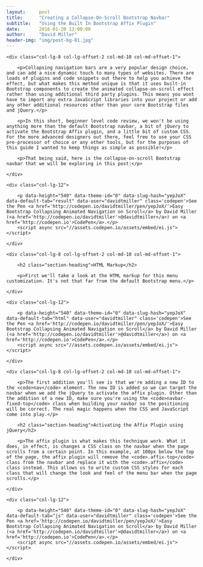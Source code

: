 ```yaml
---
layout:     post
title:      "Creating a Collapse-On-Scroll Bootstrap Navbar"
subtitle:   "Using the Built In Bootstrap Affix Plugin"
date:       2016-01-20 13:00:00
author:     "David Miller"
header-img: "img/post-bg-01.jpg"
---
```


<div class="row">

	<div class="col-lg-8 col-lg-offset-2 col-md-10 col-md-offset-1">

		<p>Collapsing navigation bars are a very popular design choice, and can add a nice dynamic touch to many types of websites. There are loads of plugins and code snippets out there to help you achieve the effect, but what makes this method unique is that it uses built-in Bootstrap components to create the animated collapse-on-scroll effect rather than using additional third party plugins. This means you wont have to import any extra JavaScript libraries into your project or add any other additional resources other than your core Bootstrap files and jQuery.</p>

		<p>In this short, beginner level code review, we won't be using anything more than the default Bootstrap navbar, a bit of jQuery to activate the Bootstrap Affix plugin, and a little bit of custom CSS. For the more advanced designers out there, feel free to use your CSS pre-processor of choice or any other tools, but for the purposes of this guide I wanted to keep things as simple as possible!</p>

		<p>That being said, here is the collapse-on-scroll Bootstrap navbar that we will be exploring in this post:</p>

	</div>

	<div class="col-lg-12">

		<p data-height="540" data-theme-id="0" data-slug-hash="yepJoX" data-default-tab="result" data-user="davidtmiller" class='codepen'>See the Pen <a href='http://codepen.io/davidtmiller/pen/yepJoX/'>Easy Bootstrap Collapsing Animated Navigation on Scroll</a> by David Miller (<a href='http://codepen.io/davidtmiller'>@davidtmiller</a>) on <a href='http://codepen.io'>CodePen</a>.</p>
		<script async src="//assets.codepen.io/assets/embed/ei.js"></script>

	</div>

	<div class="col-lg-8 col-lg-offset-2 col-md-10 col-md-offset-1">

		<h2 class="section-heading">HTML Markup</h2>

		<p>First we'll take a look at the HTML markup for this menu customization. It's not that far from the default Bootstrap menu.</p>

	</div>

	<div class="col-lg-12">

		<p data-height="540" data-theme-id="0" data-slug-hash="yepJoX" data-default-tab="html" data-user="davidtmiller" class='codepen'>See the Pen <a href='http://codepen.io/davidtmiller/pen/yepJoX/'>Easy Bootstrap Collapsing Animated Navigation on Scroll</a> by David Miller (<a href='http://codepen.io/davidtmiller'>@davidtmiller</a>) on <a href='http://codepen.io'>CodePen</a>.</p>
		<script async src="//assets.codepen.io/assets/embed/ei.js"></script>

	</div>

	<div class="col-lg-8 col-lg-offset-2 col-md-10 col-md-offset-1">

		<p>The first addition you'll see is that we're adding a new ID to the <code>nav</code> element. The new ID is added so we can target the navbar when we add the jQuery to activate the affix plugin. Other than the addition of a new ID, make sure you're using the <code>navbar-fixed-top</code> class when building your navbar so the positioning will be correct. The real magic happens when the CSS and JavaScript come into play.</p>

		<h2 class="section-heading">Activating the Affix Plugin using jQuery</h2>

		<p>The affix plugin is what makes this technique work. What it does, in effect, is changes a CSS class on the navbar when the page scrolls from a certain point. In this example, at 100px below the top of the page, the affix plugin will remove the <code>.affix-top</code> class from the navbar and replace it with the <code>.affix</code> class instead. This allows us to write custom CSS styles for each class that will change the look and feel of the menu bar when the page scrolls.</p>

	</div>

	<div class="col-lg-12">

		<p data-height="540" data-theme-id="0" data-slug-hash="yepJoX" data-default-tab="js" data-user="davidtmiller" class='codepen'>See the Pen <a href='http://codepen.io/davidtmiller/pen/yepJoX/'>Easy Bootstrap Collapsing Animated Navigation on Scroll</a> by David Miller (<a href='http://codepen.io/davidtmiller'>@davidtmiller</a>) on <a href='http://codepen.io'>CodePen</a>.</p>
		<script async src="//assets.codepen.io/assets/embed/ei.js"></script>

	</div>
</div>